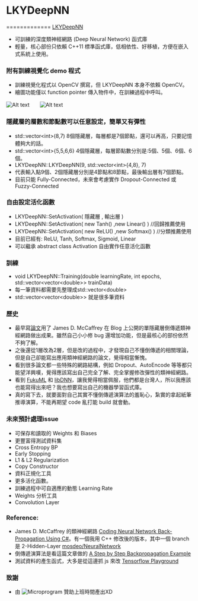 # LKYDeepNN
=============
[LKYDeepNN](https://github.com/mosdeo/LKYDeepNN) 
- 可訓練的深度類神經網路 (Deep Neural Network) 函式庫
- 輕量，核心部份只依賴 C++11 標準函式庫，低相依性、好移植，方便在嵌入式系統上使用。

### 附有訓練視覺化 demo 程式
- 訓練視覺化程式以 OpenCV 撰寫，但 LKYDeepNN 本身不依賴 OpenCV。
- 繪圖功能僅以 function pointer 傳入物件中，在訓練過程中呼叫。

![Alt text](https://github.com/mosdeo/LKYDeepNN/blob/master/training_demo_classification.gif "Classification Demo")　　![Alt text](https://github.com/mosdeo/LKYDeepNN/blob/master/training_demo_regression.gif "Cos(2*x) Regression Demo")



### 隱藏層的層數和節點數可以任意設定，簡單又有彈性
- std::vector<int&gt;(8,7) 8個隱藏層，每層都是7個節點，還可以再高，只要記憶體夠大的話。
- std::vector<int&gt;{5,5,6,6} 4個隱藏層，每層節點數分別是:5個、5個、6個、6個。
- LKYDeepNN::LKYDeepNN(9, std::vector<int&gt;{4,8}, 7)
- 代表輸入點9個、2個隱藏層分別是4節點和8節點，最後輸出層有7個節點。
- 目前只能 Fully-Connected，未來會考慮實作 Dropout-Connected 或 Fuzzy-Connected

### 自由設定活化函數
- LKYDeepNN::SetActivation( 隱藏層 , 輸出層 )
- LKYDeepNN::SetActivation( new Tanh() ,new Linear() )  //回歸推薦使用
- LKYDeepNN::SetActivation( new ReLU() ,new Softmax() ) //分類推薦使用
- 目前已經有: ReLU, Tanh, Softmax, Sigmoid, Linear
- 可以繼承 abstract class Activation 自由實作任意活化函數

### 訓練
- void LKYDeepNN::Training(double learningRate, int epochs, std::vector<vector<double&gt;&gt; trainData)
- 每一筆資料都需要先整理成std::vector<double&gt;
- std::vector<vector<double&gt;&gt; 就是很多筆資料

### 歷史
- 最早寫[論文](http://handle.ncl.edu.tw/11296/ndltd/22213658258720259065)用了 James D. McCaffrey 在 Blog 上公開的單隱藏層倒傳遞類神經網路做出成果。雖然自己小小修 bug 還增加功能，但是最核心的部份依然不夠了解。
- 之後還從1層改為2層，但是改的過程中，才發現自己不懂倒傳遞的相關理論，但是自己卻能寫出應用類神經網路的論文，覺得相當慚愧。
- 看到很多論文都一些特殊的網路結構，例如 Dropout、AutoEncode 等等都只能望洋興嘆，覺得應該寫出自己完全了解、完全掌握修改彈性的類神經網路。
- 看到 [FukuML](https://github.com/fukuball/fuku-ml) 和 [libDNN](https://github.com/botonchou/libdnn/)，讓我覺得相當佩服，他們都是台灣人，所以我應該也能寫得出來吧？我也想要寫出自己的機器學習函式庫。
- 真的寫下去，就要面對自己其實不懂倒傳遞演算法的羞恥心，紮實的拿起紙筆推導演算，不能再期望 code 亂打能 build 就會動。

### 未來預計處理issue
- 可保存和讀取的 Weights 和 Biases
- 更豐富得測試資料集
- Cross Entropy BP
- Early Stopping
- L1 & L2 Regularization
- Copy Constructor
- 資料正規化工具
- 更多活化函數。
- 訓練過程中可自適應的動態 Learning Rate
- Weights 分析工具
- Convolution Layer


### Reference:
- James D. McCaffrey 的類神經網路 [Coding Neural Network Back-Propagation Using C#](https://visualstudiomagazine.com/articles/2015/04/01/back-propagation-using-c.aspx)。有一個我用 C++ 修改後的版本，其中一個 branch 是 2-Hidden-Layer [mosdeo/NeuralNetwork](https://github.com/mosdeo/NeuralNetwork)
- 倒傳遞演算法是看這篇文章做的 [A Step by Step Backpropagation Example](https://mattmazur.com/2015/03/17/a-step-by-step-backpropagation-example/)
- 測試資料的產生函式，大多是從這邊抓 js 來改 [Tensorflow Playground](https://github.com/tensorflow/playground) 

### 致謝
- 由 ![Microprogram](http://i.imgur.com/isNhjvl.jpg) 贊助上班時間產出XD
